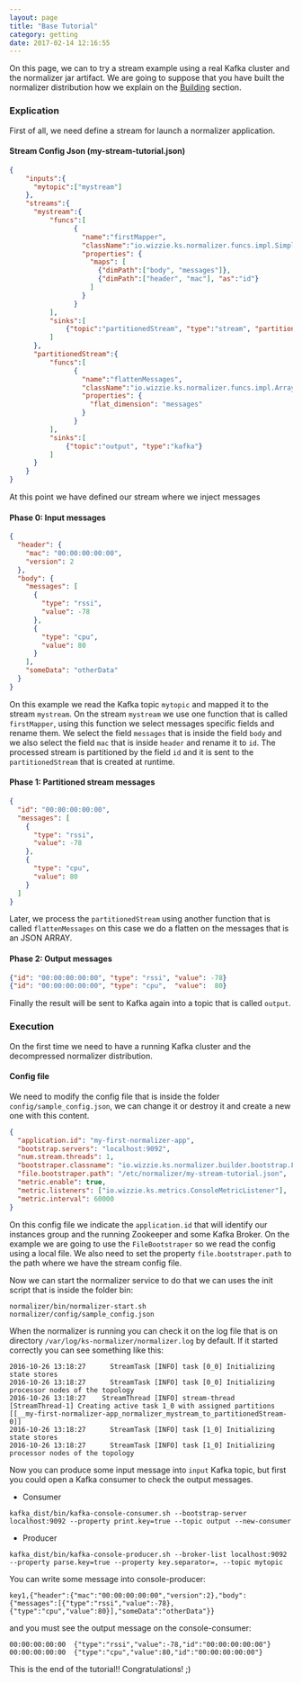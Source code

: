 ```yaml
---
layout: page
title: "Base Tutorial"
category: getting
date: 2017-02-14 12:16:55
---
```


On this page, we can to try a stream example using a real Kafka cluster and the normalizer jar artifact. We are going to suppose that you have built the normalizer distribution how we explain on the [Building](https://github.com/wizzie-io/normalizer#compiling-sources) section.

### Explication
First of all, we need define a stream for launch a normalizer application.

#### Stream Config Json (my-stream-tutorial.json)

```json
{
    "inputs":{
      "mytopic":["mystream"]
    },
    "streams":{
      "mystream":{
          "funcs":[
                {
                  "name":"firstMapper",
                  "className":"io.wizzie.ks.normalizer.funcs.impl.SimpleMapper",
                  "properties": {
                    "maps": [
                      {"dimPath":["body", "messages"]},
                      {"dimPath":["header", "mac"], "as":"id"}
                    ]
                  }
                }
          ],
          "sinks":[
              {"topic":"partitionedStream", "type":"stream", "partitionBy":"id"}
          ]
      },
      "partitionedStream":{
          "funcs":[
                {
                  "name":"flattenMessages",
                  "className":"io.wizzie.ks.normalizer.funcs.impl.ArrayFlattenMapper",
                  "properties": {
                    "flat_dimension": "messages"
                  }
                }
          ],
          "sinks":[
              {"topic":"output", "type":"kafka"}
          ]
      }
    }
}
```
At this point we have defined our stream where we inject messages
#### Phase 0: Input messages
```json
{
  "header": {
    "mac": "00:00:00:00:00",
    "version": 2
  },
  "body": {
    "messages": [
      {
        "type": "rssi",
        "value": -78
      },
      {
        "type": "cpu",
        "value": 80
      }
    ],
    "someData": "otherData"
  }
}
```

On this example we read the Kafka topic `mytopic` and mapped it to the stream `mystream`. On the stream `mystream` we use one function that is called `firstMapper`, using this function we select messages specific fields and rename them. We select the field `messages` that is inside the field `body` and we also select the field `mac` that is inside `header` and rename it to `id`. The processed stream is partitioned by the field `id` and it is sent to the `partitionedStream` that is created at runtime.

#### Phase 1: Partitioned stream messages

```json
{
  "id": "00:00:00:00:00",
  "messages": [
    {
      "type": "rssi",
      "value": -78
    },
    {
      "type": "cpu",
      "value": 80
    }
  ]
}
```

Later, we process the `partitionedStream` using another function that is called `flattenMessages` on this case we do a flatten on the messages that is an JSON ARRAY.

#### Phase 2: Output messages
```json
{"id": "00:00:00:00:00", "type": "rssi", "value": -78}
{"id": "00:00:00:00:00", "type": "cpu",  "value":  80}
```

Finally the result will be sent to Kafka again into a topic that is called `output`.

### Execution

On the first time we need to have a running Kafka cluster and the decompressed normalizer distribution.

#### Config file

We need to modify the config file that is inside the folder `config/sample_config.json`, we can change it or destroy it and create a new one with this content.

```json
{
  "application.id": "my-first-normalizer-app",
  "bootstrap.servers": "localhost:9092",
  "num.stream.threads": 1,
  "bootstraper.classname": "io.wizzie.ks.normalizer.builder.bootstrap.FileBootstraper",
  "file.bootstraper.path": "/etc/normalizer/my-stream-tutorial.json",
  "metric.enable": true,
  "metric.listeners": ["io.wizzie.ks.metrics.ConsoleMetricListener"],
  "metric.interval": 60000
}
```

On this config file we indicate the `application.id` that will identify our instances group and the running Zookeeper and some Kafka Broker. On the example we are going to use the `FileBootstraper` so we read the config using a local file. We also need to set the property `file.bootstraper.path` to the path where we have the stream config file.

Now we can start the normalizer service to do that we can uses the init script that is inside the folder bin:

```
normalizer/bin/normalizer-start.sh normalizer/config/sample_config.json
```

When the normalizer is running you can check it on the log file that is on directory `/var/log/ks-normalizer/normalizer.log` by default. If it started correctly you can see something like this:

```
2016-10-26 13:18:27      StreamTask [INFO] task [0_0] Initializing state stores
2016-10-26 13:18:27      StreamTask [INFO] task [0_0] Initializing processor nodes of the topology
2016-10-26 13:18:27    StreamThread [INFO] stream-thread [StreamThread-1] Creating active task 1_0 with assigned partitions [[__my-first-normalizer-app_normalizer_mystream_to_partitionedStream-0]]
2016-10-26 13:18:27      StreamTask [INFO] task [1_0] Initializing state stores
2016-10-26 13:18:27      StreamTask [INFO] task [1_0] Initializing processor nodes of the topology
```

Now you can produce some input message into `input` Kafka topic, but first you could open a Kafka consumer to check the output messages.

* Consumer
```
kafka_dist/bin/kafka-console-consumer.sh --bootstrap-server localhost:9092 --property print.key=true --topic output --new-consumer
```

* Producer
```
kafka_dist/bin/kafka-console-producer.sh --broker-list localhost:9092 --property parse.key=true --property key.separator=, --topic mytopic
```

You can write some message into console-producer:

```
key1,{"header":{"mac":"00:00:00:00:00","version":2},"body":{"messages":[{"type":"rssi","value":-78},{"type":"cpu","value":80}],"someData":"otherData"}}
```

and you must see the output message on the console-consumer:

```
00:00:00:00:00	{"type":"rssi","value":-78,"id":"00:00:00:00:00"}
00:00:00:00:00	{"type":"cpu","value":80,"id":"00:00:00:00:00"}
```

This is the end of the tutorial!! Congratulations! ;)

